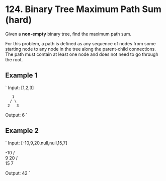 ﻿# 124. Binary Tree Maximum Path Sum (hard)

Given a **non-empty** binary tree, find the maximum path sum.

For this problem, a path is defined as any sequence of nodes from some starting node to any node in the tree along the parent-child connections. 
The path must contain at least one node and does not need to go through the root.

## Example 1
`
Input: [1,2,3]

       1
      / \
     2   3

Output: 6
`

## Example 2 
`
Input: [-10,9,20,null,null,15,7]

   -10
   / \
  9  20
    /  \
   15   7

Output: 42
`
